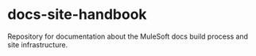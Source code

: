 # docs-site-handbook
Repository for documentation about the MuleSoft docs build process and site infrastructure.
